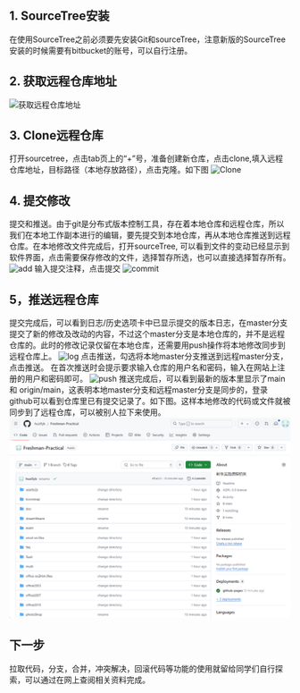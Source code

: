 ## 1. SourceTree安装
在使用SourceTree之前必须要先安装Git和sourceTree，注意新版的SourceTree安装的时候需要有bitbucket的账号，可以自行注册。    
## 2. 获取远程仓库地址
![获取远程仓库地址](https://images.gitee.com/uploads/images/2019/0925/194102_698a3d5c_5267594.png "address.PNG")
## 3. Clone远程仓库
打开sourcetree，点击tab页上的“+”号，准备创建新仓库，点击clone,填入远程仓库地址，目标路径（本地存放路径），点击克隆。如下图
![Clone](https://images.gitee.com/uploads/images/2019/0928/101450_8af88c08_5267594.png "clone.png")
## 4. 提交修改
提交和推送。由于git是分布式版本控制工具，存在着本地仓库和远程仓库，所以我们在本地工作副本进行的编辑，要先提交到本地仓库，再从本地仓库推送到远程仓库。在本地修改文件完成后，打开sourceTree, 可以看到文件的变动已经显示到软件界面，点击需要保存修改的文件，选择暂存所选，也可以直接选择暂存所有。
![add](https://images.gitee.com/uploads/images/2019/0928/102902_d11d5428_5267594.png "add.png")
输入提交注释，点击提交
![commit](https://images.gitee.com/uploads/images/2019/0928/103206_78dcca6d_5267594.png "commit.png")
## 5，推送远程仓库
提交完成后，可以看到日志/历史选项卡中已显示提交的版本日志，在master分支提交了新的修改及改动的内容，不过这个master分支是本地仓库的，并不是远程仓库的。此时的修改记录仅留在本地仓库，还需要用push操作将本地修改同步到远程仓库上。
![log](https://images.gitee.com/uploads/images/2019/0928/103431_0fa0519e_5267594.png "log.png")
点击推送，勾选将本地master分支推送到远程master分支，点击推送。
在首次推送时会提示要求输入仓库的用户名和密码，输入在网站上注册的用户和密码即可。
![push](https://images.gitee.com/uploads/images/2019/0928/125957_ea35aa23_5267594.png "push.png")
推送完成后，可以看到最新的版本里显示了main 和 origin/main，这表明本地master分支和远程master分支是同步的，登录github可以看到仓库里已有提交记录了。如下图。这样本地修改的代码或文件就被同步到了远程仓库，可以被别人拉下来使用。
![pushLog](https://raw.githubusercontent.com/hustfyb/Freshman-Practical/refs/heads/main/doc/image/pushLog.png "pushLog.png")
## 下一步
 拉取代码，分支，合并，冲突解决，回滚代码等功能的使用就留给同学们自行探索，可以通过在网上查阅相关资料完成。
